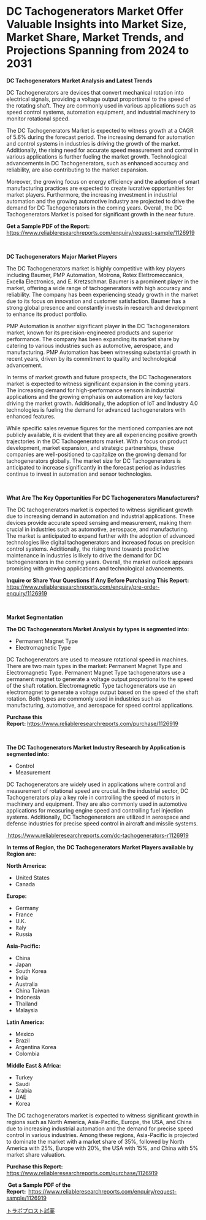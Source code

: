 <p><h1>DC Tachogenerators Market Offer Valuable Insights into Market Size, Market Share, Market Trends, and Projections Spanning from 2024 to 2031</h1></p><p><strong>DC Tachogenerators Market Analysis and Latest Trends</strong></p>
<p><p>DC Tachogenerators are devices that convert mechanical rotation into electrical signals, providing a voltage output proportional to the speed of the rotating shaft. They are commonly used in various applications such as speed control systems, automation equipment, and industrial machinery to monitor rotational speed.</p><p>The DC Tachogenerators Market is expected to witness growth at a CAGR of 5.6% during the forecast period. The increasing demand for automation and control systems in industries is driving the growth of the market. Additionally, the rising need for accurate speed measurement and control in various applications is further fueling the market growth. Technological advancements in DC Tachogenerators, such as enhanced accuracy and reliability, are also contributing to the market expansion.</p><p>Moreover, the growing focus on energy efficiency and the adoption of smart manufacturing practices are expected to create lucrative opportunities for market players. Furthermore, the increasing investment in industrial automation and the growing automotive industry are projected to drive the demand for DC Tachogenerators in the coming years. Overall, the DC Tachogenerators Market is poised for significant growth in the near future.</p></p>
<p><strong>Get a Sample PDF of the Report:&nbsp;</strong> <a href="https://www.reliableresearchreports.com/enquiry/request-sample/1126919">https://www.reliableresearchreports.com/enquiry/request-sample/1126919</a></p>
<p>&nbsp;</p>
<p><strong>DC Tachogenerators Major Market Players</strong></p>
<p><p>The DC Tachogenerators market is highly competitive with key players including Baumer, PMP Automation, Motrona, Rotex Elettromeccanica, Excella Electronics, and E. Kretzschmar. Baumer is a prominent player in the market, offering a wide range of tachogenerators with high accuracy and reliability. The company has been experiencing steady growth in the market due to its focus on innovation and customer satisfaction. Baumer has a strong global presence and constantly invests in research and development to enhance its product portfolio.</p><p>PMP Automation is another significant player in the DC Tachogenerators market, known for its precision-engineered products and superior performance. The company has been expanding its market share by catering to various industries such as automotive, aerospace, and manufacturing. PMP Automation has been witnessing substantial growth in recent years, driven by its commitment to quality and technological advancement.</p><p>In terms of market growth and future prospects, the DC Tachogenerators market is expected to witness significant expansion in the coming years. The increasing demand for high-performance sensors in industrial applications and the growing emphasis on automation are key factors driving the market growth. Additionally, the adoption of IoT and Industry 4.0 technologies is fueling the demand for advanced tachogenerators with enhanced features.</p><p>While specific sales revenue figures for the mentioned companies are not publicly available, it is evident that they are all experiencing positive growth trajectories in the DC Tachogenerators market. With a focus on product development, market expansion, and strategic partnerships, these companies are well-positioned to capitalize on the growing demand for tachogenerators globally. The market size for DC Tachogenerators is anticipated to increase significantly in the forecast period as industries continue to invest in automation and sensor technologies.</p></p>
<p>&nbsp;</p>
<p><strong>What Are The Key Opportunities For DC Tachogenerators Manufacturers?</strong></p>
<p><p>The DC tachogenerators market is expected to witness significant growth due to increasing demand in automation and industrial applications. These devices provide accurate speed sensing and measurement, making them crucial in industries such as automotive, aerospace, and manufacturing. The market is anticipated to expand further with the adoption of advanced technologies like digital tachogenerators and increased focus on precision control systems. Additionally, the rising trend towards predictive maintenance in industries is likely to drive the demand for DC tachogenerators in the coming years. Overall, the market outlook appears promising with growing applications and technological advancements.</p></p>
<p><strong>Inquire or Share Your Questions If Any Before Purchasing This Report:</strong> <a href="https://www.reliableresearchreports.com/enquiry/pre-order-enquiry/1126919">https://www.reliableresearchreports.com/enquiry/pre-order-enquiry/1126919</a></p>
<p>&nbsp;</p>
<p><strong>Market Segmentation</strong></p>
<p><strong>The DC Tachogenerators Market Analysis by types is segmented into:</strong></p>
<p><ul><li>Permanent Magnet Type</li><li>Electromagnetic Type</li></ul></p>
<p><p>DC Tachogenerators are used to measure rotational speed in machines. There are two main types in the market: Permanent Magnet Type and Electromagnetic Type. Permanent Magnet Type tachogenerators use a permanent magnet to generate a voltage output proportional to the speed of the shaft rotation. Electromagnetic Type tachogenerators use an electromagnet to generate a voltage output based on the speed of the shaft rotation. Both types are commonly used in industries such as manufacturing, automotive, and aerospace for speed control applications.</p></p>
<p><strong>Purchase this Report:&nbsp;</strong><a href="https://www.reliableresearchreports.com/purchase/1126919">https://www.reliableresearchreports.com/purchase/1126919</a></p>
<p>&nbsp;</p>
<p><strong>The DC Tachogenerators Market Industry Research by Application is segmented into:</strong></p>
<p><ul><li>Control</li><li>Measurement</li></ul></p>
<p><p>DC Tachogenerators are widely used in applications where control and measurement of rotational speed are crucial. In the industrial sector, DC Tachogenerators play a key role in controlling the speed of motors in machinery and equipment. They are also commonly used in automotive applications for measuring engine speed and controlling fuel injection systems. Additionally, DC Tachogenerators are utilized in aerospace and defense industries for precise speed control in aircraft and missile systems.</p></p>
<p><a href="https://www.reliableresearchreports.com/dc-tachogenerators-r1126919">&nbsp;https://www.reliableresearchreports.com/dc-tachogenerators-r1126919</a></p>
<p><strong>In terms of Region, the DC Tachogenerators Market Players available by Region are:</strong></p>
<p>
    <p> <strong> North America: </strong>
        <ul>
            <li>United States</li>
            <li>Canada</li>
        </ul>
        </p> 
    <p> <strong> Europe: </strong>
        <ul>
            <li>Germany</li>
            <li>France</li>
            <li>U.K.</li>
            <li>Italy</li>
            <li>Russia</li>
        </ul>
        </p> 
    <p> <strong> Asia-Pacific: </strong>
        <ul>
            <li>China</li>
            <li>Japan</li>
            <li>South Korea</li>
            <li>India</li>
            <li>Australia</li>
            <li>China Taiwan</li>
            <li>Indonesia</li>
            <li>Thailand</li>
            <li>Malaysia</li>
        </ul>
        </p> 
    <p> <strong> Latin America: </strong>
        <ul>
            <li>Mexico</li>
            <li>Brazil</li>
            <li>Argentina Korea</li>
            <li>Colombia</li>
        </ul>
        </p> 
    <p> <strong> Middle East & Africa: </strong>
        <ul>
            <li>Turkey</li>
            <li>Saudi</li>
            <li>Arabia</li>
            <li>UAE</li>
            <li>Korea</li>
        </ul>
    </p>
    </p>
<p><p>The DC tachogenerators market is expected to witness significant growth in regions such as North America, Asia-Pacific, Europe, the USA, and China due to increasing industrial automation and the demand for precise speed control in various industries. Among these regions, Asia-Pacific is projected to dominate the market with a market share of 35%, followed by North America with 25%, Europe with 20%, the USA with 15%, and China with 5% market share valuation.</p></p>
<p><strong>Purchase this Report: </strong><a href="https://www.reliableresearchreports.com/purchase/1126919">https://www.reliableresearchreports.com/purchase/1126919</a></p>
<p>&nbsp;<strong>Get a Sample PDF of the Report:&nbsp;&nbsp;</strong><a href="https://www.reliableresearchreports.com/enquiry/request-sample/1126919">https://www.reliableresearchreports.com/enquiry/request-sample/1126919</a></p>
<p><strong></strong></p>
<p><p><a href="https://github.com/leigh4852023/Market-Research-Report-List-1/blob/main/4642316159568.md">トラボプロスト試薬</a></p></p>